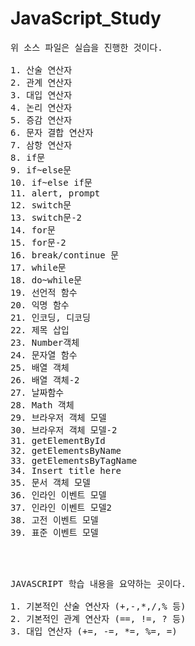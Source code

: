 # JavaScript_Study

<pre>
위 소스 파일은 실습을 진행한 것이다.

1. 산술 연산자
2. 관계 연산자
3. 대입 연산자
4. 논리 연산자
5. 증감 연산자
6. 문자 결합 연산자
7. 삼항 연산자
8. if문
9. if~else문
10. if~else if문
11. alert, prompt
12. switch문
13. switch문-2
14. for문
15. for문-2
16. break/continue 문
17. while문
18. do~while문
19. 선언적 함수
20. 익명 함수
21. 인코딩, 디코딩
22. 제목 삽입
23. Number객체
24. 문자열 함수
25. 배열 객체
26. 배열 객체-2
27. 날짜함수
28. Math 객체
29. 브라우저 객체 모델
30. 브라우저 객체 모델-2
31. getElementById
32. getElementsByName
33. getElementsByTagName
34. Insert title here
35. 문서 객체 모델
36. 인라인 이벤트 모델
37. 인라인 이벤트 모델2
38. 고전 이벤트 모델
39. 표준 이벤트 모델



</pre>

<pre>
JAVASCRIPT 학습 내용을 요약하는 곳이다.

1. 기본적인 산술 연산자 (+,-,*,/,% 등)
2. 기본적인 관계 연산자 (==, !=, ? 등)
3. 대입 연산자 (+=, -=, *=, %=, =)



</pre>
